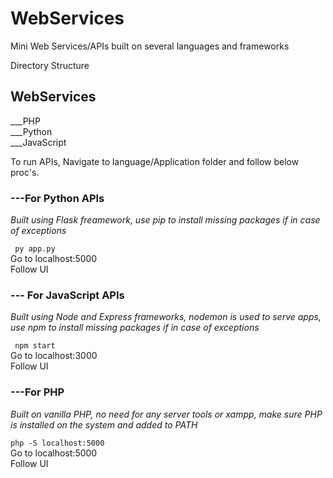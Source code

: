 # WebServices

Mini Web Services/APIs built on several languages and frameworks

Directory Structure

## WebServices  
  ___PHP  
  ___Python  
  ___JavaScript  
  
  To run APIs, Navigate to language/Application folder and follow below proc's.
  
  ### ---For Python APIs  
  *Built using Flask freamework, use pip to install missing packages if in case of exceptions*
    
``` py app.py```  
   Go to localhost:5000  
   Follow UI 
  
  ### --- For JavaScript APIs  
  *Built using Node and Express frameworks, nodemon is used to serve apps, use npm to install missing packages if in case of exceptions*
  
  ``` npm start```  
   Go to localhost:3000  
   Follow UI 
   
   ### ---For PHP  
   *Built on vanilla PHP, no need for any server tools or xampp, make sure PHP is installed on the system and added to PATH*
   
   ``` php -S localhost:5000 ```  
   Go to localhost:5000  
   Follow UI 
   
